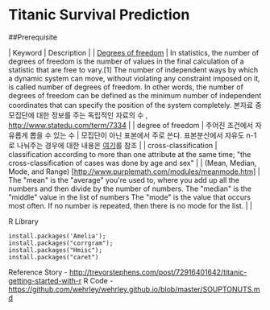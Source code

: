 # Titanic Survival Prediction 

##Prerequisite

| Keyword | Description  |
| [Degrees of freedom](https://en.wikipedia.org/wiki/Degrees_of_freedom_(statistics)) | In statistics, the number of degrees of freedom is the number of values in the final calculation of a statistic that are free to vary.[1]
The number of independent ways by which a dynamic system can move, without violating any constraint imposed on it, is called number of degrees of freedom. In other words, the number of degrees of freedom can be defined as the minimum number of independent coordinates that can specify the position of the system completely.
본자료 중 모집단에 대한 정보를 주는 독립적인 자료의 수 , http://www.statedu.com/term/7334 |
| degree of freedom  | 주어진 조건에서 자유롭게 뽑을 수 있는 수 | 모집단이 아닌 표본에서 주로 쓴다. 표본분산에서 자유도 n-1로 나눠주는 경우에 대한 내용은 [여기](http://dain.tistory.com/317)를 참조 |
| cross-classification |  classification according to more than one attribute at the same time; "the cross-classification of cases was done by age and sex" |
|  (Mean, Median, Mode, and Range) [http://www.purplemath.com/modules/meanmode.htm] | The "mean" is the "average" you're used to, where you add up all the numbers and then divide by the number of numbers. The "median" is the "middle" value in the list of numbers The "mode" is the value that occurs most often. If no number is repeated, then there is no mode for the list. |
| 

R Library
```
install.packages('Amelia');
install.packages("corrgram");
install.packages("Hmisc");
install.packages("caret")
```


Reference 
Story - http://trevorstephens.com/post/72916401642/titanic-getting-started-with-r
R Code - https://github.com/wehrley/wehrley.github.io/blob/master/SOUPTONUTS.md